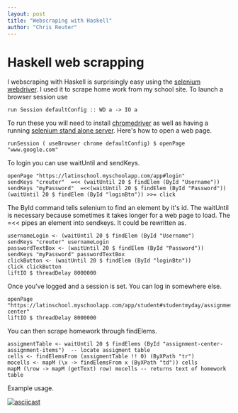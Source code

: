 ```yaml
---
layout: post
title: "Webscraping with Haskell"
author: "Chris Reuter"
---
```


# Haskell web scrapping

I webscraping with Haskell is surprisingly easy using the [selenium webdriver](https://hackage.haskell.org/package/webdriver). I used it to scrape home work from my school site. To launch a browser session use

    run Session defaultConfig :: WD a -> IO a

To run these you will need to install [chromedriver](https://sites.google.com/a/chromium.org/chromedriver/) as well as having a running [selenium stand alone server](http://docs.seleniumhq.org/download/). Here's how to open a web page.

    runSession ( useBrowser chrome defaultConfig) $ openPage "www.google.com"


To login you can use waitUntil and sendKeys.

    openPage "https://latinschool.myschoolapp.com/app#login"
    sendKeys "creuter"  =<< (waitUntil 20 $ findElem (ById "Username"))
    sendKeys "myPassword"  =<<(waitUntil 20 $ findElem (ById "Password"))
    (waitUntil 20 $ findElem (ById "loginBtn")) >>= click

The ById command tells selenium to find an element by it's id. The waitUntil is necessary because sometimes it takes longer for a web page to load. The =<< pipes an element into sendkeys. It could be rewritten as.

    usernameLogin <- (waitUntil 20 $ findElem (ById "Username")
    sendKeys "creuter" usernameLogin
    passwordTextBox <- (waitUntil 20 $ findElem (ById "Password"))
    sendKeys "myPassword" passwordTextBox
    clickButton <- (waitUntil 20 $ findElem (ById "loginBtn"))
    click clickButton
    liftIO $ threadDelay 8000000


Once you've logged and a session is set. You can log in somewhere else.
    
    openPage "https://latinschool.myschoolapp.com/app/student#studentmyday/assignment-center"
    liftIO $ threadDelay 8000000

You can then scrape homework through findElems.

    assigmentTable <- waitUntil 20 $ findElems (ById "assignment-center-assignment-items")  -- locate assigment table
    cells <- findElemsFrom (assigmentTable !! 0) (ByXPath "tr") 
    mocells <- mapM (\x -> findElemsFrom x (ByXPath "td")) cells
    mapM (\row -> mapM (getText) row) mocells -- returns text of homework table

Example usage.

[![asciicast](https://asciinema.org/a/gXSECM7LwipXgA7hgEx1WB11m.png)](https://asciinema.org/a/gXSECM7LwipXgA7hgEx1WB11m)
